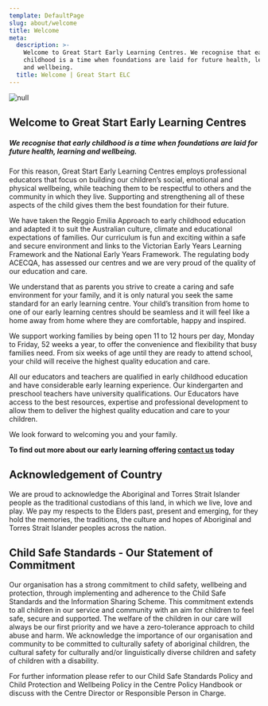 ```yaml
---
template: DefaultPage
slug: about/welcome
title: Welcome
meta:
  description: >-
    Welcome to Great Start Early Learning Centres. We recognise that early
    childhood is a time when foundations are laid for future health, learning
    and wellbeing.
  title: Welcome | Great Start ELC
---
```

![null](/images/uploads/learn.jpg)

## Welcome to Great Start Early Learning Centres

##### **We recognise that early childhood is a time when foundations are laid for future health, learning and wellbeing.**

For this reason, Great Start Early Learning Centres employs professional educators that focus on building our children’s social, emotional and physical wellbeing, while teaching them to be respectful to others and the community in which they live. Supporting and strengthening all of these aspects of the child gives them the best foundation for their future.

We have taken the Reggio Emilia Approach to early childhood education and adapted it to suit the Australian culture, climate and educational expectations of families. Our curriculum is fun and exciting within a safe and secure environment and links to the Victorian Early Years Learning Framework and the National Early Years Framework. The regulating body ACECQA, has assessed our centres and we are very proud of the quality of our education and care.

We understand that as parents you strive to create a caring and safe environment for your family, and it is only natural you seek the same standard for an early learning centre. Your child’s transition from home to one of our early learning centres should be seamless and it will feel like a home away from home where they are comfortable, happy and inspired.

We support working families by being open 11 to 12 hours per day, Monday to Friday, 52 weeks a year, to offer the convenience and flexibility that busy families need. From six weeks of age until they are ready to attend school, your child will receive the highest quality education and care.

All our educators and teachers are qualified in early childhood education and have considerable early learning experience. Our kindergarten and preschool teachers have university qualifications.
Our Educators have access to the best resources, expertise and professional development to allow them to deliver the highest quality education and care to your children.

We look forward to welcoming you and your family.

**To find out more about our early learning offering [contact us](/contact/) today**

## Acknowledgement of Country

We are proud to acknowledge the Aboriginal and Torres Strait Islander people as the traditional custodians of this land, in which we live, love and play. We pay my respects to the Elders past, present and emerging, for they hold the memories, the traditions, the culture and hopes of Aboriginal and Torres Strait Islander peoples across the nation.

## Child Safe Standards - Our Statement of Commitment

Our organisation has a strong commitment to child safety, wellbeing and protection, through implementing and adherence to the Child Safe Standards and the Information Sharing Scheme. This commitment extends to all children in our service and community with an aim for children to feel safe, secure and supported. The welfare of the children in our care will always be our first priority and we have a zero-tolerance approach to child abuse and harm.  We acknowledge the importance of our organisation and community to be committed to culturally safety of aboriginal children, the cultural safety for culturally and/or linguistically diverse children and safety of children with a disability. 



For further information please refer to our Child Safe Standards Policy and Child Protection and Wellbeing Policy in the Centre Policy Handbook or discuss with the Centre Director or Responsible Person in Charge.

